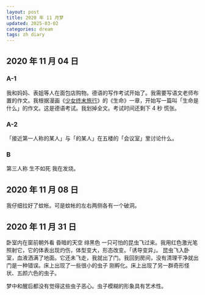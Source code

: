 ```yaml
---
layout: post
title: 2020 年 11 月梦
updated: 2025-03-02
categories: dream
tags: zh diary
---
```

## 2020 年 11 月 04 日

### A-1

我和妈妈、表姐等人在<dr-recog>面包店</dr-recog>购物。德语的写作考试开始了。我需要写语文老师布置的作文。我根据漫画《[少女终末旅行](https://zh.wikipedia.org/zh-cn/%E5%B0%91%E5%A5%B3%E7%B5%82%E6%9C%AB%E6%97%85%E8%A1%8C)》的《生命》一章，开始写一篇叫「生命是什么」的作文。<dr-inner>这是德语考试。</dr-inner>我划掉全文。考试时间还剩下 4 秒 <dr-t>慌张</dr-t>。

### A-2

「接近第一人称的某人」与「<dr-fog />的某人」在五楼的「会议室」里讨论什么。

### B

&#8203;<dr-t><dr-persp>第三人称</dr-persp></dr-t> <dr-tt>生不如死</dr-tt> 我在发烧。

## 2020 年 11 月 08 日

我仔细拉好了蚊帐。<dr-inner>可是</dr-inner>蚊帐的左右两侧各有一个破洞。

## 2020 年 11 月 31 日

&#8203;<dr-t><dr-persp>卧室内在窗前朝外看</dr-persp></dr-t> <dr-tt>昏暗的天空</dr-tt> <dr-t>绯黑色</dr-t> 一只可怕的昆虫飞过来。我用红色激光笔照射它，它的体表出现灼伤，体型变大，形态改变。<dr-inner>「诱导变异」。</dr-inner> 昆虫飞入卧室，血液洒满了地面。它<dr-inner>还未</dr-inner>飞走，我<dr-inner>就</dr-inner>出了门。我回到房间，<dr-inner>没有清理干净就出门是一种错误。</dr-inner>床上出现了一些很小的虫子 <dr-t><dr-recog>刚孵化</dr-recog></dr-t>。床上出现了另一群奇形怪状、五颜六色的虫子。

&#8203;<dr-t><dr-comm>梦中和醒后都没有觉得这些虫子恶心。虫子模糊的形象具有艺术性。</dr-comm></dr-t>

